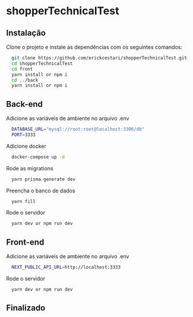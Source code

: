 # shopperTechnicalTest

## Instalação
Clone o projeto e instale as dependências com os seguintes comandos:
```bash
  git clone https://github.com/erickcestari/shopperTechnicalTest.git
  cd shopperTechnicalTest
  cd front
  yarn install or npm i
  cd ../back
  yarn install or npm i
```

## Back-end

Adicione as variáveis de ambiente no arquivo .env

```bash
  DATABASE_URL="mysql://root:root@localhost:3306/db"
  PORT=3333 
```

Adicione docker
```bash
  docker-compose up -d
```

Rode as migrations

```bash
  yarn prisma generate dev
```

Preencha o banco de dados
```bash
  yarn fill
```

Rode o servidor
```bash
  yarn dev or npm run dev
```

## Front-end

Adicione as variáveis de ambiente no arquivo .env
```bash
  NEXT_PUBLIC_API_URL=http://localhost:3333
```

Rode o servidor
```bash
  yarn dev or npm run dev
```

## Finalizado